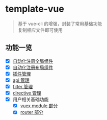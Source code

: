 # template-vue
> 基于 vue-cli 的增强，封装了常用基础功能 <br/>
> 复制相应文件即可使用

## 功能一览
- [x] [自动化注册全局组件](./src/component)
- [x] [自动化注册布局组件](./src/layout)
- [x] [插件管理](./src/plugin)
- [x] [api 管理](./src/api)
- [x] [filter 管理](./src/filter)
- [x] [directive 管理](./src/directive)
- [x] 用户相关基础功能
    - [x] [vuex module 部分](./src/store)
    - [x] [router 部分](./src/router)